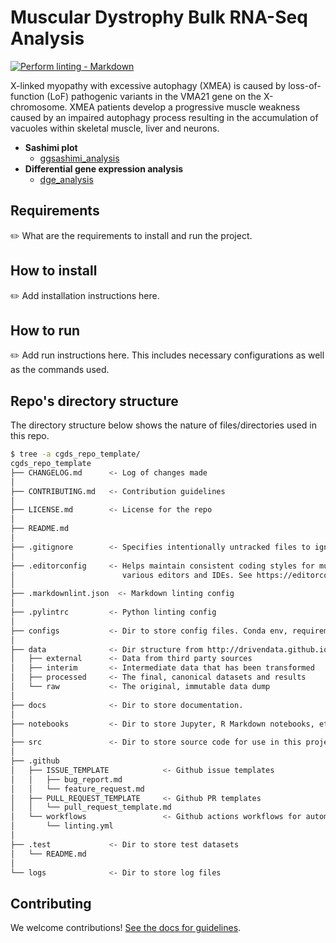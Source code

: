 # Muscular Dystrophy Bulk RNA-Seq Analysis

<!-- markdown-link-check-disable -->
[![Perform linting -
Markdown](https://github.com/uab-cgds-worthey/cgds_repo_template/actions/workflows/linting.yml/badge.svg)](https://github.com/uab-cgds-worthey/cgds_repo_template/actions/workflows/linting.yml)
<!-- markdown-link-check-enable -->

X-linked myopathy with excessive autophagy (XMEA) is caused by loss-of-function (LoF) pathogenic variants in the VMA21
gene on the X-chromosome. XMEA patients develop a progressive muscle weakness caused by an impaired autophagy process
resulting in the accumulation of vacuoles within skeletal muscle, liver and neurons.

* **Sashimi plot**
  * [ggsashimi_analysis](./src/ggsashimi_analysis)
* **Differential gene expression analysis**
  * [dge_analysis](notebooks/dge)

## Requirements

:pencil2: What are the requirements to install and run the project.

## How to install

:pencil2: Add installation instructions here.

## How to run

:pencil2: Add run instructions here. This includes necessary configurations as well as the commands used.

## Repo's directory structure

The directory structure below shows the nature of files/directories used in this repo.

```sh
$ tree -a cgds_repo_template/
cgds_repo_template
├── CHANGELOG.md      <- Log of changes made
│
├── CONTRIBUTING.md   <- Contribution guidelines
│
├── LICENSE.md        <- License for the repo
│
├── README.md
│
├── .gitignore        <- Specifies intentionally untracked files to ignore by git
│
├── .editorconfig     <- Helps maintain consistent coding styles for multiple users working on the same project across
│                        various editors and IDEs. See https://editorconfig.org/ for more info
│
├── .markdownlint.json  <- Markdown linting config
│
├── .pylintrc         <- Python linting config
│
├── configs           <- Dir to store config files. Conda env, requirements.txt, etc.
│
├── data              <- Dir structure from http://drivendata.github.io/cookiecutter-data-science. Please give it a read.
│   ├── external      <- Data from third party sources
│   ├── interim       <- Intermediate data that has been transformed
│   ├── processed     <- The final, canonical datasets and results
│   └── raw           <- The original, immutable data dump
│
├── docs              <- Dir to store documentation.
│
├── notebooks         <- Dir to store Jupyter, R Markdown notebooks, etc.
│
├── src               <- Dir to store source code for use in this project
│
├── .github
│   ├── ISSUE_TEMPLATE            <- Github issue templates
│   │   ├── bug_report.md
│   │   └── feature_request.md
│   ├── PULL_REQUEST_TEMPLATE     <- Github PR templates
│   │   └── pull_request_template.md
│   └── workflows                 <- Github actions workflows for automated processes (eg. linting, etc)
│       └── linting.yml
│
├── .test             <- Dir to store test datasets
│   └── README.md
│
└── logs              <- Dir to store log files

```

## Contributing

We welcome contributions! [See the docs for guidelines](./CONTRIBUTING.md).
